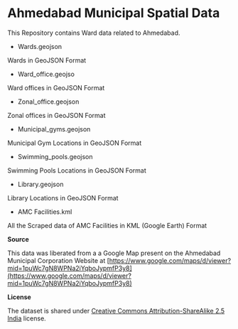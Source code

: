 Ahmedabad Municipal Spatial Data
====

This Repository contains Ward data related to Ahmedabad.

* Wards.geojson

Wards in GeoJSON Format

* Ward_office.geojso

Ward offices in GeoJSON Format

* Zonal_office.geojson

Zonal offices in GeoJSON Format

* Municipal_gyms.geojson

Municipal Gym Locations in GeoJSON Format

* Swimming_pools.geojson

Swimming Pools Locations in GeoJSON Format

* Library.geojson

Library Locations in GeoJSON Format


* AMC Facilities.kml

All the Scraped data of AMC Facilities in KML (Google Earth) Format


**Source**

This data was liberated from a a Google Map present on the Ahmedabad Municipal Corporation Website at [https://www.google.com/maps/d/viewer?mid=1puWc7gN8WPNa2iYqboJypmfP3y8](https://www.google.com/maps/d/viewer?mid=1puWc7gN8WPNa2iYqboJypmfP3y8)


**License**

The dataset is shared under [Creative Commons Attribution-ShareAlike 2.5 India](http://creativecommons.org/licenses/by-sa/2.5/in/) license.